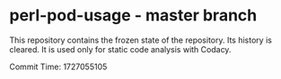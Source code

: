 # perl-pod-usage - master branch

This repository contains the frozen state of the repository.
Its history is cleared. It is used only for static code
analysis with Codacy.

Commit Time: 1727055105